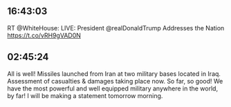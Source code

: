 ## 16:43:03
RT @WhiteHouse: LIVE: President @realDonaldTrump Addresses the Nation https://t.co/vRH9gVAD0N
## 02:45:24
All is well! Missiles launched from Iran at two military bases located in Iraq. Assessment of casualties &amp; damages taking place now. So far, so good! We have the most powerful and well equipped military anywhere in the world, by far! I will be making a statement tomorrow morning.
